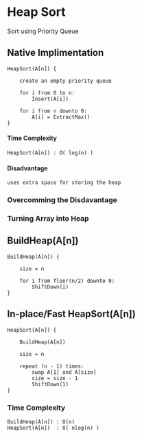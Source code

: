 # Heap Sort

Sort using Priority Queue

## Native Implimentation

	HeapSort(A[n]) {

		create an empty priority queue

		for i from 0 to n:
			Insert(A[i])

		for i from n downto 0:
			A[i] = ExtractMax()
	}

#### Time Complexity

	HeapSort(A[n]) : O( log(n) )

#### Disadvantage

	uses extra space for storing the heap

### Overcomming the Disdavantage

### Turning Array into Heap

## BuildHeap(A[n])

	BuildHeap(A[n]) {

		size = n

		for i from floor(n/2) downto 0:
			ShiftDown(i)
	}

## In-place/Fast HeapSort(A[n])

	HeapSort(A[n]) {

		BuildHeap(A[n])

		size = n

		repeat (n - 1) times:
			swap A[1] and A[size]
			size = size - 1
			ShiftDown(1)
	}

### Time Complexity

	BuildHeap(A[n]) : O(n)
	HeapSort(A[n])  : O( nlog(n) )